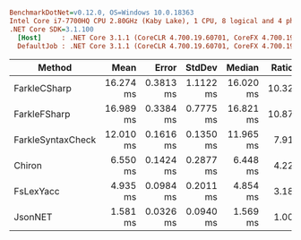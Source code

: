 ``` ini

BenchmarkDotNet=v0.12.0, OS=Windows 10.0.18363
Intel Core i7-7700HQ CPU 2.80GHz (Kaby Lake), 1 CPU, 8 logical and 4 physical cores
.NET Core SDK=3.1.100
  [Host]     : .NET Core 3.1.1 (CoreCLR 4.700.19.60701, CoreFX 4.700.19.60801), X64 RyuJIT DEBUG
  DefaultJob : .NET Core 3.1.1 (CoreCLR 4.700.19.60701, CoreFX 4.700.19.60801), X64 RyuJIT


```
|            Method |      Mean |     Error |    StdDev |    Median | Ratio | RatioSD |     Gen 0 |    Gen 1 |   Gen 2 |  Allocated |
|------------------ |----------:|----------:|----------:|----------:|------:|--------:|----------:|---------:|--------:|-----------:|
|      FarkleCSharp | 16.274 ms | 0.3813 ms | 1.1122 ms | 16.020 ms | 10.32 |    0.96 |  781.2500 | 296.8750 | 46.8750 | 4495.58 KB |
|      FarkleFSharp | 16.989 ms | 0.3384 ms | 0.7775 ms | 16.821 ms | 10.87 |    0.83 |  812.5000 | 281.2500 | 31.2500 | 4495.58 KB |
| FarkleSyntaxCheck | 12.010 ms | 0.1616 ms | 0.1350 ms | 11.965 ms |  7.91 |    0.43 | 1203.1250 |        - |       - | 3729.29 KB |
|            Chiron |  6.550 ms | 0.1424 ms | 0.2877 ms |  6.448 ms |  4.22 |    0.25 |  671.8750 | 273.4375 | 93.7500 | 3950.64 KB |
|         FsLexYacc |  4.935 ms | 0.0984 ms | 0.2011 ms |  4.854 ms |  3.18 |    0.19 |  257.8125 | 125.0000 |       - | 1565.95 KB |
|           JsonNET |  1.581 ms | 0.0326 ms | 0.0940 ms |  1.569 ms |  1.00 |    0.00 |  115.2344 |  56.6406 |       - |  710.16 KB |
